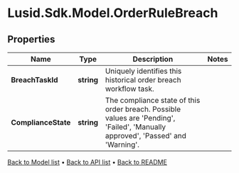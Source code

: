 # Lusid.Sdk.Model.OrderRuleBreach

## Properties

Name | Type | Description | Notes
------------ | ------------- | ------------- | -------------
**BreachTaskId** | **string** | Uniquely identifies this historical order breach workflow task. | 
**ComplianceState** | **string** | The compliance state of this order breach. Possible values are &#39;Pending&#39;, &#39;Failed&#39;, &#39;Manually approved&#39;, &#39;Passed&#39; and &#39;Warning&#39;. | 

[Back to Model list](../README.md#documentation-for-models) &#8226; [Back to API list](../README.md#documentation-for-api-endpoints) &#8226; [Back to README](../README.md)

